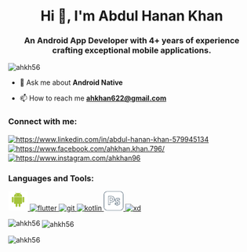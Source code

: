 <h1 align="center">Hi 👋, I'm Abdul Hanan Khan</h1>
<h3 align="center">An Android App Developer with 4+ years of experience crafting exceptional mobile applications.</h3>

<p align="left"> <img src="https://komarev.com/ghpvc/?username=ahkh56&label=Profile%20views&color=0e75b6&style=flat" alt="ahkh56" /> </p>

- 💬 Ask me about **Android Native**

- 📫 How to reach me **ahkhan622@gmail.com**

<h3 align="left">Connect with me:</h3>
<p align="left">
<a href="https://linkedin.com/in/https://www.linkedin.com/in/abdul-hanan-khan-579945134" target="blank"><img align="center" src="https://raw.githubusercontent.com/rahuldkjain/github-profile-readme-generator/master/src/images/icons/Social/linked-in-alt.svg" alt="https://www.linkedin.com/in/abdul-hanan-khan-579945134" height="30" width="40" /></a>
<a href="https://fb.com/https://www.facebook.com/ahkhan.khan.796/" target="blank"><img align="center" src="https://raw.githubusercontent.com/rahuldkjain/github-profile-readme-generator/master/src/images/icons/Social/facebook.svg" alt="https://www.facebook.com/ahkhan.khan.796/" height="30" width="40" /></a>
<a href="https://instagram.com/https://www.instagram.com/ahkhan96" target="blank"><img align="center" src="https://raw.githubusercontent.com/rahuldkjain/github-profile-readme-generator/master/src/images/icons/Social/instagram.svg" alt="https://www.instagram.com/ahkhan96" height="30" width="40" /></a>
</p>

<h3 align="left">Languages and Tools:</h3>
<p align="left"> <a href="https://developer.android.com" target="_blank" rel="noreferrer"> <img src="https://raw.githubusercontent.com/devicons/devicon/master/icons/android/android-original-wordmark.svg" alt="android" width="40" height="40"/> </a> <a href="https://flutter.dev" target="_blank" rel="noreferrer"> <img src="https://www.vectorlogo.zone/logos/flutterio/flutterio-icon.svg" alt="flutter" width="40" height="40"/> </a> <a href="https://git-scm.com/" target="_blank" rel="noreferrer"> <img src="https://www.vectorlogo.zone/logos/git-scm/git-scm-icon.svg" alt="git" width="40" height="40"/> </a> <a href="https://kotlinlang.org" target="_blank" rel="noreferrer"> <img src="https://www.vectorlogo.zone/logos/kotlinlang/kotlinlang-icon.svg" alt="kotlin" width="40" height="40"/> </a> <a href="https://www.photoshop.com/en" target="_blank" rel="noreferrer"> <img src="https://raw.githubusercontent.com/devicons/devicon/master/icons/photoshop/photoshop-line.svg" alt="photoshop" width="40" height="40"/> </a> <a href="https://www.adobe.com/products/xd.html" target="_blank" rel="noreferrer"> <img src="https://cdn.worldvectorlogo.com/logos/adobe-xd.svg" alt="xd" width="40" height="40"/> </a> </p>

<p><img align="left" src="https://github-readme-stats.vercel.app/api/top-langs?username=ahkh56&show_icons=true&locale=en&layout=compact" alt="ahkh56" /></p>

<p>&nbsp;<img align="center" src="https://github-readme-stats.vercel.app/api?username=ahkh56&show_icons=true&locale=en" alt="ahkh56" /></p>

<p><img align="center" src="https://github-readme-streak-stats.herokuapp.com/?user=ahkh56&" alt="ahkh56" /></p>
